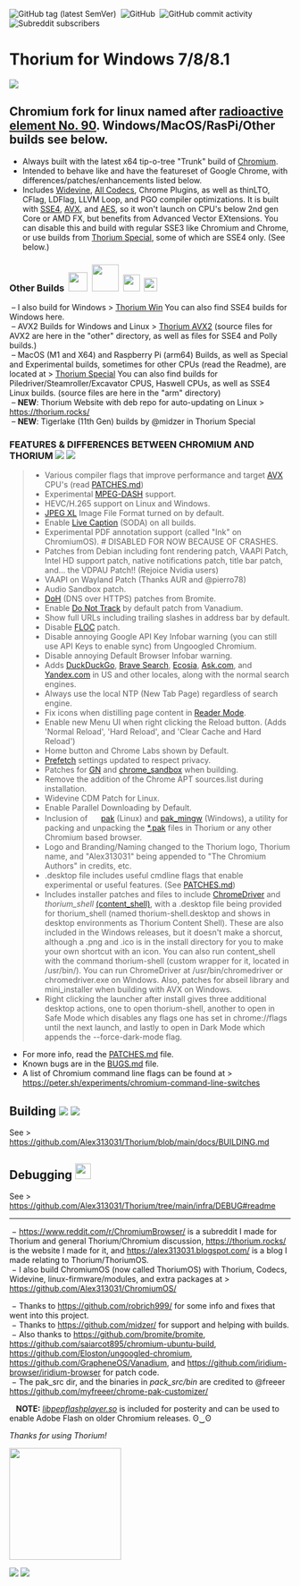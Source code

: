 ![GitHub tag (latest SemVer)](https://img.shields.io/github/v/tag/alex313031/thorium?label=Version%3A) &nbsp;![GitHub](https://img.shields.io/github/license/alex313031/thorium?color=green&label=License%3A) &nbsp;![GitHub commit activity](https://img.shields.io/github/commit-activity/w/alex313031/thorium?color=blueviolet&label=Commit%20Activity%3A) &nbsp;![Subreddit subscribers](https://img.shields.io/reddit/subreddit-subscribers/ChromiumBrowser?style=social)
# Thorium for Windows 7/8/8.1

<img src="https://github.com/Alex313031/Thorium/blob/main/logos/NEW/thorium_ver_2048_grey_old.png">

## Chromium fork for linux named after [radioactive element No. 90](https://en.wikipedia.org/wiki/Thorium). Windows/MacOS/RasPi/Other builds see below.

- Always built with the latest x64 tip-o-tree "Trunk" build of [Chromium](https://www.chromium.org/).
- Intended to behave like and have the featureset of Google Chrome, with differences/patches/enhancements listed below.
- Includes [Widevine](https://www.widevine.com/), [All Codecs](https://tools.woolyss.com/html5-audio-video-tester/), Chrome Plugins, as well as thinLTO, CFlag, LDFlag, LLVM Loop, and PGO compiler optimizations. It is built with [SSE4](https://en.wikipedia.org/wiki/SSE4), [AVX](https://en.wikipedia.org/wiki/Advanced_Vector_Extensions), and [AES](https://en.wikipedia.org/wiki/AES_instruction_set), so it won't launch on CPU's below 2nd gen Core or AMD FX, but benefits from Advanced Vector EXtensions. You can disable this and build with regular SSE3 like Chromium and Chrome, or use builds from [Thorium Special](https://github.com/Alex313031/Thorium-Special), some of which are SSE4 only. (See below.)
### Other Builds &nbsp;<img src="https://github.com/Alex313031/Thorium/blob/main/logos/STAGING/winflag_animated.gif" width="34"> &nbsp;<img src="https://github.com/Alex313031/Thorium/blob/main/logos/STAGING/AVX2.png" width="48"> &nbsp;<img src="https://github.com/Alex313031/Thorium/blob/main/logos/STAGING/apple.png" width="30"> &nbsp;<img src="https://github.com/Alex313031/Thorium/blob/main/logos/STAGING/Raspberry_Pi_Logo.svg" width="24">
&nbsp;&ndash; I also build for Windows > [Thorium Win](https://github.com/Alex313031/Thorium-Win) You can also find SSE4 builds for Windows here.\
&nbsp;&ndash; AVX2 Builds for Windows and Linux > [Thorium AVX2](https://github.com/Alex313031/Thorium-AVX2) (source files for AVX2 are here in the "other" directory, as well as files for SSE4 and Polly builds.) \
&nbsp;&ndash; MacOS (M1 and X64) and Raspberry Pi (arm64) Builds, as well as Special and Experimental builds, sometimes for other CPUs (read the Readme), are located at > [Thorium Special](https://github.com/Alex313031/Thorium-Special) You can also find builds for Piledriver/Steamroller/Excavator CPUS, Haswell CPUs, as well as SSE4 Linux builds. (source files are here in the "arm" directory) \
&nbsp;&ndash; __NEW__: Thorium Website with deb repo for auto-updating on Linux > https://thorium.rocks/ \
&nbsp;&ndash; __NEW__: Tigerlake (11th Gen) builds by @midzer in Thorium Special

### FEATURES & DIFFERENCES BETWEEN CHROMIUM AND THORIUM <img src="https://github.com/Alex313031/Thorium/blob/main/logos/NEW/bulb_light.svg#gh-dark-mode-only"> <img src="https://github.com/Alex313031/Thorium/blob/main/logos/NEW/bulb_dark.svg#gh-light-mode-only">
> - Various compiler flags that improve performance and target [AVX](https://en.wikipedia.org/wiki/Advanced_Vector_Extensions) CPU's (read [PATCHES.md](https://github.com/Alex313031/Thorium/blob/main/infra/PATCHES.md))
> - Experimental [MPEG-DASH](https://en.wikipedia.org/wiki/Dynamic_Adaptive_Streaming_over_HTTP) support.
> - HEVC/H.265 support on Linux and Windows.
> - [JPEG XL](https://jpeg.org/jpegxl/) Image File Format turned on by default.
> - Enable [Live Caption](https://support.google.com/chrome/answer/10538231?hl) (SODA) on all builds.
> - Experimental PDF annotation support (called "Ink" on ChromiumOS). # DISABLED FOR NOW BECAUSE OF CRASHES.
> - Patches from Debian including font rendering patch, VAAPI Patch, Intel HD support patch, native notifications patch, title bar patch, and... the VDPAU Patch!! (Rejoice Nvidia users)
> - VAAPI on Wayland Patch (Thanks AUR and @pierro78)
> - Audio Sandbox patch.
> - [DoH](https://en.wikipedia.org/wiki/DNS_over_HTTPS) (DNS over HTTPS) patches from Bromite.
> - Enable [Do Not Track](https://allaboutdnt.com/) by default patch from Vanadium.
> - Show full URLs including trailing slashes in address bar by default.
> - Disable [FLOC](https://en.wikipedia.org/wiki/Federated_Learning_of_Cohorts) patch.
> - Disable annoying Google API Key Infobar warning (you can still use API Keys to enable sync) from Ungoogled Chromium.
> - Disable annoying Default Browser Infobar warning.
> - Adds [DuckDuckGo](https://duckduckgo.com/), [Brave Search](https://search.brave.com/), [Ecosia](https://www.ecosia.org/), [Ask.com](https://www.ask.com/), and [Yandex.com](https://yandex.com/) in US and other locales, along with the normal search engines.
> - Always use the local NTP (New Tab Page) regardless of search engine.
> - Fix icons when distilling page content in [Reader Mode](https://www.howtogeek.com/423643/how-to-use-google-chromes-hidden-reader-mode/).
> - Enable new Menu UI when right clicking the Reload button. (Adds 'Normal Reload', 'Hard Reload', and 'Clear Cache and Hard Reload')
> - Home button and Chrome Labs shown by Default.
> - [Prefetch](https://www.chromium.org/developers/design-documents/dns-prefetching/) settings updated to respect privacy.
> - Patches for [GN](https://chromium.googlesource.com/chromium/src/tools/gn/+/48062805e19b4697c5fbd926dc649c78b6aaa138/README.md) and [chrome_sandbox](https://chromium.googlesource.com/chromium/src/+/HEAD/docs/design/sandbox.md) when building.
> - Remove the addition of the Chrome APT sources.list during installation.
> - Widevine CDM Patch for Linux.
> - Enable Parallel Downloading by Default.
> - Inclusion of <img src="https://github.com/Alex313031/Thorium/blob/main/logos/STAGING/pak.png" width="16"> [pak](https://github.com/Alex313031/Thorium/tree/main/pak_src#readme) (Linux) and [pak_mingw](https://github.com/Alex313031/Thorium/tree/main/pak_src/bin/pak-win) (Windows), a utility for packing and unpacking the [&#42;.pak](https://textslashplain.com/2022/05/03/chromium-internals-pak-files/) files in Thorium or any other Chromium based browser.
> - Logo and Branding/Naming changed to the Thorium logo, Thorium name, and "Alex313031" being appended to "The Chromium Authors" in credits, etc.
> - .desktop file includes useful cmdline flags that enable experimental or useful features. (See [PATCHES.md](https://github.com/Alex313031/Thorium/blob/main/infra/PATCHES.md))
> - Includes installer patches and files to include [ChromeDriver](https://chromedriver.chromium.org/home) and *thorium_shell* [(content_shell)](https://chromium.googlesource.com/chromium/src/+/HEAD/docs/testing/web_tests_in_content_shell.md), with a .desktop file being provided for thorium_shell (named thorium-shell.desktop and shows in desktop environments as Thorium Content Shell). These are also included in the Windows releases, but it doesn't make a shorcut, although a .png and .ico is in the install directory for you to make your own shortcut with an icon. You can also run content_shell with the command thorium-shell (custom wrapper for it, located in /usr/bin/). You can run ChromeDriver at /usr/bin/chromedriver or chromedriver.exe on Windows. Also, patches for abseil library and mini_installer when building with AVX on Windows.
> - Right clicking the launcher after install gives three additional desktop actions, one to open thorium-shell, another to open in Safe Mode which disables any flags one has set in chrome://flags until the next launch, and lastly to open in Dark Mode which appends the --force-dark-mode flag.
- For more info, read the [PATCHES.md](https://github.com/Alex313031/Thorium/blob/main/infra/PATCHES.md) file.
- Known bugs are in the [BUGS.md](https://github.com/Alex313031/Thorium/blob/main/infra/BUGS.md) file.
- A list of Chromium command line flags can be found at > https://peter.sh/experiments/chromium-command-line-switches

## Building <img src="https://github.com/Alex313031/Thorium/blob/main/logos/NEW/build_light.svg#gh-dark-mode-only"> <img src="https://github.com/Alex313031/Thorium/blob/main/logos/NEW/build_dark.svg#gh-light-mode-only">
See > https://github.com/Alex313031/Thorium/blob/main/docs/BUILDING.md

## Debugging <img src="https://github.com/Alex313031/Thorium/blob/main/logos/STAGING/bug.svg" width="28">
See > https://github.com/Alex313031/Thorium/tree/main/infra/DEBUG#readme

-------
&nbsp;&minus; https://www.reddit.com/r/ChromiumBrowser/ is a subreddit I made for Thorium and general Thorium/Chromium discussion, https://thorium.rocks/ is the website I made for it, and https://alex313031.blogspot.com/ is a blog I made relating to Thorium/ThoriumOS. \
&nbsp;&minus; I also build ChromiumOS (now called ThoriumOS) with Thorium, Codecs, Widevine, linux-firmware/modules, and extra packages at > https://github.com/Alex313031/ChromiumOS/

&nbsp;&minus; Thanks to https://github.com/robrich999/ for some info and fixes that went into this project.\
&nbsp;&minus; Thanks to https://github.com/midzer/ for support and helping with builds. \
&nbsp;&minus; Also thanks to https://github.com/bromite/bromite, https://github.com/saiarcot895/chromium-ubuntu-build, https://github.com/Eloston/ungoogled-chromium, https://github.com/GrapheneOS/Vanadium, and https://github.com/iridium-browser/iridium-browser for patch code. \
&nbsp;&minus; The pak_src dir, and the binaries in *pack_src/bin* are credited to @freeer https://github.com/myfreeer/chrome-pak-customizer/

&nbsp;&nbsp; __NOTE:__ [*libpepflashplayer.so*](https://github.com/Alex313031/Thorium/blob/main/infra/libpepflashplayer.so) is included for posterity and can be used to enable Adobe Flash on older Chromium releases. ʘ‿ʘ

*Thanks for using Thorium!*

<img src="https://github.com/Alex313031/Thorium/blob/main/logos/STAGING/Thorium90_504.jpg" width="200">

<img src="https://github.com/Alex313031/Thorium/blob/main/logos/STAGING/GitHub/GitHub-Mark-Light-32px.png#gh-dark-mode-only"> <img src="https://github.com/Alex313031/Thorium/blob/main/logos/STAGING/GitHub/GitHub-Mark-32px.png#gh-light-mode-only">
